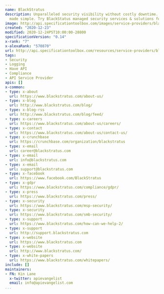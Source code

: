```yaml
---
name: BlackStratus
description: Unparalleled security visibility without costly downtime. Compliant operations
  made simple. Try BlackStatus managed security services & solutions for MSPs.
image: http://api.specificationtoolbox.com/images/service-providers/blackstratus.jpg
created: "2020-12-23"
modified: 2020-12-24PST10:00:00-28800
specificationVersion: "0.14"
x-rank: "7"
x-alexaRank: "570870"
url: http://api.specificationtoolbox.com/resources/service-providers/blackstratus/
tags:
- Security
- Logging
- Have API
- Compliance
- API Service Provider
apis: []
x-common:
- type: x-about
  url: https://www.blackstratus.com/about-us/
- type: x-blog
  url: http://www.blackstratus.com/blog/
- type: x-blog-rss
  url: http://www.blackstratus.com/blog/feed/
- type: x-careers
  url: https://www.blackstratus.com/about-us/careers/
- type: x-contact
  url: https://www.blackstratus.com/about-us/contact-us/
- type: x-crunchbase
  url: https://crunchbase.com/organization/blackstratus
- type: x-email
  url: career@blackstratus.com
- type: x-email
  url: info@blackstratus.com
- type: x-email
  url: support@blackstratus.com
- type: x-facebook
  url: https://www.facebook.com/BlackStratus
- type: x-gdpr
  url: https://www.blackstratus.com/compliance/gdpr/
- type: x-press
  url: https://www.blackstratus.com/press/
- type: x-security
  url: https://www.blackstratus.com/msp-security/
- type: x-security
  url: https://www.blackstratus.com/smb-security/
- type: x-support
  url: https://www.blackstratus.com/how-can-we-help-2/
- type: x-support
  url: http://support.blackstratus.com
- type: x-website
  url: https://www.blackstratus.com
- type: x-website
  url: http://www.blackstratus.com/
- type: x-white-papers
  url: https://www.blackstratus.com/whitepapers/
include: []
maintainers:
- FN: Kin Lane
  x-twitter: apievangelist
  email: info@apievangelist.com
...
```

